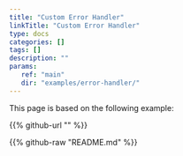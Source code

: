 ```yaml
---
title: "Custom Error Handler"
linkTitle: "Custom Error Handler"
type: docs
categories: []
tags: []
description: ""
params:
   ref: "main"
   dir: "examples/error-handler/"
---
```


This page is based on the following example:

{{% github-url "" %}}

{{% github-raw "README.md" %}}
